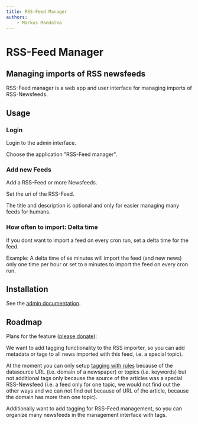 ```yaml
---
title: RSS-Feed Manager
authors:
    - Markus Mandalka
---
```


# RSS-Feed Manager


## Managing imports of RSS newsfeeds



RSS-Feed manager is a web app and user interface for managing imports of RSS-Newsfeeds.

## Usage


### Login


Login to the admin interface.

Choose the application "RSS-Feed manager".

### Add new Feeds



Add a RSS-Feed or more Newsfeeds.

Set the uri of the RSS-Feed.

The title and description is optional and only for easier managing many feeds for humans.

### How often to import: Delta time


If you dont want to import a feed on every cron run, set a delta time for the feed.

Example: A delta time of `60` minutes will import the feed (and new news) only one time per hour or set to `0` minutes to import the feed on every cron run.


## Installation


See the [admin documentation](../../../rss-feed-manager-python-django).

## Roadmap


Plans for the feature ([please donate](../../../donate)):

We want to add tagging functionality to the RSS importer, so you can add metadata or tags to all news imported with this feed, i.e. a special topic).

At the moment you can only setup [tagging with rules](../rules) because of the datasource URL (i.e. domain of a newspaper) or topics (i.e. keywords) but not additional tags only because the source of the articles was a special RSS-Newsfeed (i.e. a feed only for one topic, we would not find out the other ways and we can not find out because of URL of the article, because the domain has more then one topic).

Additionally want to add tagging for RSS-Feed management, so you can organize many newsfeeds in the management interface with tags.
